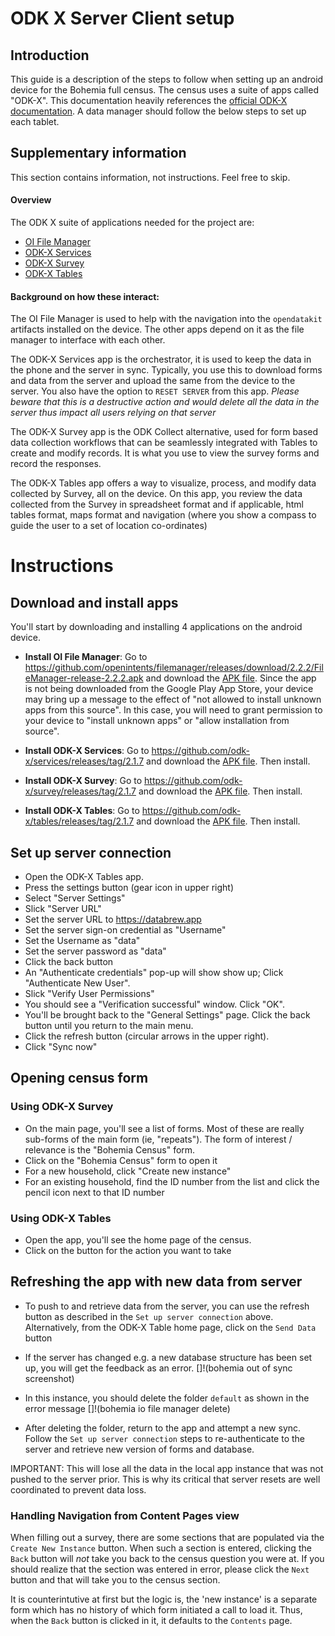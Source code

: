# ODK X Server Client setup

## Introduction

This guide is a description of the steps to follow when setting up an android device for the Bohemia full census. The census uses a suite of apps called "ODK-X". This documentation heavily references the [official ODK-X documentation](https://docs.odk-x.org/). A data manager should follow the below steps to set up each tablet.


## Supplementary information  

This section contains information, not instructions. Feel free to skip.

#### Overview

The ODK X suite of applications needed for the project are:

- [OI File Manager](https://github.com/openintents/filemanager/releases)
- [ODK-X Services](https://github.com/odk-x/services/releases/latest)
- [ODK-X Survey](https://github.com/odk-x/survey/releases/latest)
- [ODK-X Tables](https://github.com/odk-x/tables/releases/latest)


#### Background on how these interact:

The OI File Manager is used to help with the navigation into the `opendatakit` artifacts installed on the device. The other apps depend on it as the file manager to interface with each other.

The ODK-X Services app is the orchestrator, it is used to keep the data in the phone and the server in sync. Typically, you use this to download forms and data from the server and upload the same from the device to the server. You also have the option to `RESET SERVER` from this app. _Please beware that this is a destructive action and would delete all the data in the server thus impact all users relying on that server_

The ODK-X Survey app is the ODK Collect alternative, used for form based data collection workflows that can be seamlessly integrated with Tables to create and modify records. It is what you use to view the survey forms and record the responses.

The ODK-X Tables app offers a way to visualize, process, and modify data collected by Survey, all on the device. On this app, you review the data collected from the Survey in spreadsheet format and if applicable, html tables format, maps format and navigation (where you show a compass to guide the user to a set of location co-ordinates)

# Instructions

## Download and install apps

You'll start by downloading and installing 4 applications on the android device.

- **Install OI File Manager**: Go to https://github.com/openintents/filemanager/releases/download/2.2.2/FileManager-release-2.2.2.apk and download the [APK file](https://github.com/openintents/filemanager/releases/download/2.2.2/FileManager-release-2.2.2.apk). Since the app is not being downloaded from the Google Play App Store, your device may bring up a message to the effect of "not allowed to install unknown apps from this source". In this case, you will need to grant permission to your device to "install unknown apps" or "allow installation from source".  

- **Install ODK-X Services**: Go to https://github.com/odk-x/services/releases/tag/2.1.7 and download the [APK file](https://github.com/odk-x/services/releases/download/2.1.7/ODK-X_Services_v2.1.7.apk). Then install.

- **Install ODK-X Survey**: Go to https://github.com/odk-x/survey/releases/tag/2.1.7 and download the [APK file](https://github.com/odk-x/survey/releases/download/2.1.7/ODK-X_Survey_v2.1.7.apk). Then install.

- **Install ODK-X Tables**: Go to https://github.com/odk-x/tables/releases/tag/2.1.7 and download the [APK file](https://github.com/odk-x/tables/releases/download/2.1.7/ODK-X_Tables_v2.1.7.apk). Then install.

## Set up server connection

- Open the ODK-X Tables app.  
- Press the settings button (gear icon in upper right)  
- Select "Server Settings"  
- Slick "Server URL"  
- Set the server URL to https://databrew.app  
- Set the server sign-on credential as "Username"  
- Set the Username as "data"  
- Set the server password as "data"  
- Click the back button  
- An "Authenticate credentials" pop-up will show show up; Click "Authenticate New User".  
- Slick "Verify User Permissions"  
- You should see a "Verification successful" window. Click "OK".  
- You'll be brought back to the "General Settings" page. Click the back button until you return to the main menu.
- Click the refresh button (circular arrows in the upper right).  
- Click "Sync now"  

## Opening census form
### Using ODK-X Survey
- On the main page, you'll see a list of forms. Most of these are really sub-forms of the main form (ie, "repeats"). The form of interest / relevance is the "Bohemia Census" form.
- Click on the "Bohemia Census" form to open it  
- For a new household, click "Create new instance"
- For an existing household, find the ID number from the list and click the pencil icon next to that ID number  

### Using ODK-X Tables
- Open the app, you'll see the home page of the census.
- Click on the button for the action you want to take

## Refreshing the app with new data from server

- To push to and retrieve data from the server, you can use the refresh button as described in the `Set up server connection` above.
Alternatively, from the ODK-X Table home page, click on the `Send Data` button

- If the server has changed e.g. a new database structure has been set up, you will get the feedback as an error.
[]!(bohemia out of sync screenshot)

- In this instance, you should delete the folder `default` as shown in the error message
[]!(bohemia io file manager delete)

- After deleting the folder, return to the app and attempt a new sync. Follow the `Set up server connection` steps to re-authenticate to the server and retrieve new version of forms and database. 

IMPORTANT: This will lose all the data in the local app instance that was not pushed to the server prior. This is why its critical that server resets are well coordinated to prevent data loss.

### Handling Navigation from Content Pages view
When filling out a survey, there are some sections that are populated via the `Create New Instance` button. 
When such a section is entered, clicking the `Back` button will _not_ take you back to the census question you were at.
If you should realize that the section was entered in error, please click the `Next` button and that will take you to the census section.

It is counterintutive at first but the logic is, the 'new instance' is a separate form which has no history of which form initiated a call to load it. Thus, when the `Back` button is clicked in it, it defaults to the `Contents` page.